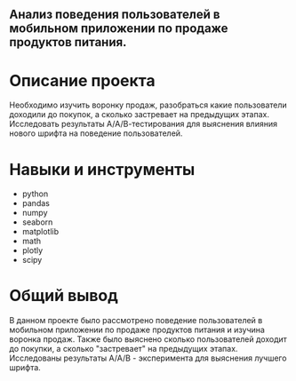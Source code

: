 ## Анализ поведения пользователей в мобильном приложении по продаже продуктов питания.
# Описание проекта
Необходимо изучить воронку продаж, разобраться какие пользователи доходили до покупок, а сколько застревает на предыдущих этапах. Исследовать результаты А/А/В-тестирования для выяснения влияния нового шрифта на поведение пользователей.
# Навыки и инструменты
* python
* pandas
* numpy
* seaborn
* matplotlib
* math
* plotly
* scipy
# Общий вывод
В данном проекте было рассмотрено поведение пользователей в мобильном приложении по продаже продуктов питания и изучина воронка продаж. Также было выяснено сколько пользователей доходит до покупки, а сколько "застревает" на предыдущих этапах. Исследованы результаты А/А/В - эксперимента для выяснения лучшего шрифта.
